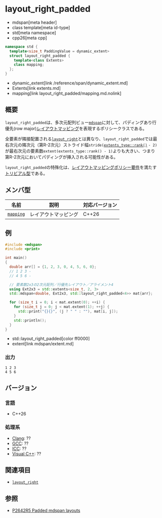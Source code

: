 # layout_right_padded
* mdspan[meta header]
* class template[meta id-type]
* std[meta namespace]
* cpp26[meta cpp]

```cpp
namespace std {
  template<size_t PaddingValue = dynamic_extent>
  struct layout_right_padded {
    template<class Extents>
    class mapping;
  };
}
```
* dynamic_extent[link /reference/span/dynamic_extent.md]
* Extents[link extents.md]
* mapping[link layout_right_padded/mapping.md.nolink]

## 概要
`layout_right_padded`は、多次元配列ビュー[`mdspan`](mdspan.md)に対して、パディングあり行優先(row major)[レイアウトマッピング](LayoutMapping.md)を表現するポリシークラスである。

全要素が隣接配置される[`layout_right`](layout_right.md)とは異なり、`layout_right_padded`では最右次元の隣次元（第R-2次元）ストライド幅`stride(`[`extents_type​::​rank()`](extents/rank.md) `- 2)`が最右次元の要素数`extent(extents_type​::​rank() - 1)`よりも大きい、つまり第R-2次元においてパディングが挿入される可能性がある。

`layout_right_padded`の特殊化は、[レイアウトマッピングポリシー要件](LayoutMappingPolicy.md)を満たす[トリビアル型](/reference/type_traits/is_trivial.md)である。


## メンバ型

| 名前 | 説明 | 対応バージョン |
|------|------|----------------|
| [`mapping`](layout_right_padded/mapping.md.nolink) | レイアウトマッピング | C++26 |


## 例
```cpp example
#include <mdspan>
#include <print>

int main()
{
  double arr[] = {1, 2, 3, 0, 4, 5, 6, 0};
  // 1 2 3 -
  // 4 5 6 -

  // 要素数2x3の2次元配列／行優先レイアウト／アライメント4
  using Ext2x3 = std::extents<size_t, 2, 3>
  std::mdspan<double, Ext2x3, std::layout_right_padded<4>> mat{arr};

  for (size_t i = 0; i < mat.extent(0); ++i) {
    for (size_t j = 0; j < mat.extent(1); ++j) {
      std::print("{}{}", (j ? " " : ""), mat[i, j]);
    }
    std::println();
  }
}
```
* std::layout_right_padded[color ff0000]
* extent[link mdspan/extent.md]

### 出力
```
1 2 3
4 5 6
```


## バージョン
### 言語
- C++26

### 処理系
- [Clang](/implementation.md#clang): ??
- [GCC](/implementation.md#gcc): ??
- [ICC](/implementation.md#icc): ??
- [Visual C++](/implementation.md#visual_cpp): ??


## 関連項目
- [`layout_right`](layout_right.md)


## 参照
- [P2642R5 Padded mdspan layouts](https://www.open-std.org/jtc1/sc22/wg21/docs/papers/2023/p2642r5.html)

